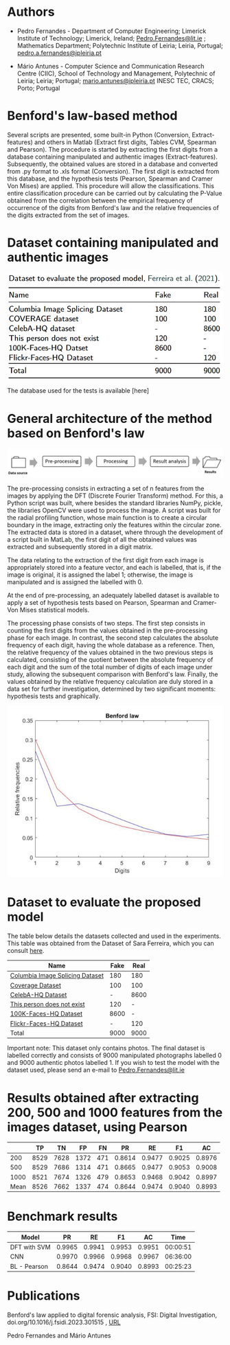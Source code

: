 # Authors

+ Pedro Fernandes - Department of Computer Engineering; Limerick Institute of Technology; Limerick, Ireland; Pedro.Fernandes@lit.ie
; Mathematics Department; Polytechnic Institute of Leiria; Leiria, Portugal; pedro.a.fernandes@ipleiria.pt
                  

+ Mário Antunes - Computer Science and Communication Research Centre (CIIC), School of Technology and Management, Polytechnic of Leiria; Leiria; Portugal;   mario.antunes@ipleiria.pt
INESC TEC, CRACS; Porto; Portugal

# Benford's law-based method

Several scripts are presented, some built-in Python (Conversion, Extract-features) and others in Matlab (Extract first digits, Tables CVM, Spearman and Pearson). The procedure is started by extracting the first digits from a database containing manipulated and authentic images (Extract-features). 
Subsequently, the obtained values are stored in a database and converted from .py format to .xls format (Conversion). The first digit is extracted from this database, and the hypothesis tests (Pearson, Spearman and Cramer Von Mises) are applied. 
This procedure will allow the classifications. This entire classification procedure can be carried out by calculating the P-Value obtained from the correlation between the empirical frequency of occurrence of the digits from Benford's law and the relative frequencies of the digits extracted from the set of images.

# Dataset containing manipulated and authentic images

![Dataset](Dataset.jpg)

The database used for the tests is available [here]


# General architecture of the method based on Benford's law

![General architecture](Pre-processing.jpg)

The pre-processing consists in extracting a set of n features from the images by applying the DFT (Discrete Fourier Transform) method. For this, a Python script was built, where besides the standard libraries NumPy, pickle, the libraries OpenCV were used to process the image. A script was built for the radial profiling function, whose main function is to create a circular boundary in the image, extracting only the features within the circular zone. The extracted data is stored in a dataset, where through the development of a script built in MatLab, the first digit of all the obtained values was extracted and subsequently stored in a digit matrix.

The data relating to the extraction of the first digit from each image is appropriately stored into a feature vector, and each is labelled, that is, if the image is original, it is assigned the label 1;  otherwise, the image is manipulated and is assigned the labelled with 0.

At the end of pre-processing, an adequately labelled dataset is available to apply a set of hypothesis tests based on Pearson, Spearman and Cramer-Von Mises statistical models. 

The processing phase consists of two steps. The first step consists in counting the first digits from the values obtained in the pre-processing phase for each image. In contrast, the second step calculates the absolute frequency of each digit, having the whole database as a reference. Then, the relative frequency of the values obtained in the two previous steps is calculated, consisting of the quotient between the absolute frequency of each digit and the sum of the total number of digits of each image under study, allowing the subsequent comparison with Benford's law. Finally, the values obtained by the relative frequency calculation are duly stored in a data set for further investigation, determined by two significant moments: hypothesis tests and graphically.

![Benford curve](Benfordcurve.jpg)


# Dataset to evaluate the proposed model

The table below details the datasets collected and used in the experiments.
This table was obtained from the Dataset of Sara Ferreira, which you can consult [here](https://github.com/saraferreirascf/Photos-Videos-Manipulations-Dataset).

| Name | Fake | Real | 
| ---- | ---- | ---- | 
| [Columbia Image Splicing Dataset](https://www.ee.columbia.edu/ln/dvmm/downloads/AuthSplicedDataSet/AuthSplicedDataSet.htm) | 180 | 180 | 
| [Coverage Dataset](https://github.com/wenbihan/coverage) | 100 | 100 |  
| [CelebA-HQ Dataset](https://arxiv.org/abs/1710.10196) | - | 8600 |  
| [This person does not exist](https://thispersondoesnotexist.com/)| 120 | - |  
| [100K-Faces-HQ Dataset](https://generated.photos/) | 8600 | - |  
| [Flickr-Faces-HQ Dataset](https://arxiv.org/abs/1812.04948) | - | 120 |  
| Total | 9000 | 9000 |  |

Important note: 
This dataset only contains photos.
The final dataset is labelled correctly and consists of 9000 manipulated photographs labelled 0 and 9000 authentic photos labelled 1. 
If you wish to test the model with the dataset used, please send an e-mail to Pedro.Fernandes@lit.ie 

# Results obtained after extracting 200, 500 and 1000 features from the images dataset, using Pearson

|  | TP | TN | FP| FN | PR | RE | F1 | AC | 
| ---- | ---- | ---- | ---- | ---- | ---- | ---- | ---- | ---- |
| 200 | 8529 | 7628 | 1372 | 471 | 0.8614 | 0.9477 | 0.9025 | 0.8976 |
| 500 | 8529 | 7686 | 1314 | 471 | 0.8665 | 0.9477 | 0.9053 | 0.9008 |
| 1000 | 8521 | 7674 | 1326 | 479 | 0.8653 | 0.9468 | 0.9042 |  0.8997 |
| Mean | 8526 | 7662 | 1337 | 474 | 0.8644 | 0.9474 | 0.9040 |  0.8993 |


# Benchmark results

| Model | PR | RE | F1 | AC | Time |
| ------------ | ------------ | ------------ | ------------ | ------------ | ------------ | 
| DFT with SVM | 0.9965 | 0.9941 | 0.9953 | 0.9951 | 00:00:51 |
| CNN | 0.9970 | 0.9966 | 0.9968 | 0.9967 | 06:36:00 |
| BL - Pearson | 0.8644 | 0.9474 | 0.9040 | 0.8993 | 00:25:23 |

# Publications

Benford's law applied to digital forensic analysis, FSI: Digital Investigation, doi.org/10.1016/j.fsidi.2023.301515
, [URL](https://doi.org/10.1016/j.fsidi.2023.301515)

Pedro Fernandes and Mário Antunes



